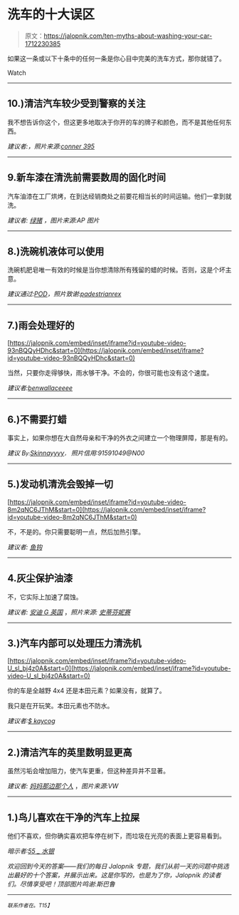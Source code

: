 # 洗车的十大误区

> 原文：<https://jalopnik.com/ten-myths-about-washing-your-car-1712230385>

如果这一条或以下十条中的任何一条是你心目中完美的洗车方式，那你就错了。

Watch

* * *

## 10.)清洁汽车较少受到警察的关注

我不想告诉你这个，但这更多地取决于你开的车的牌子和颜色，而不是其他任何东西。

*建议者:，照片来源:*[*conner 395*](https://www.flickr.com/photos/conner395/9352859723/)

* * *

## 9.新车漆在清洗前需要数周的固化时间

汽车油漆在工厂烘烤，在到达经销商处之前要花相当长的时间运输。他们一拿到就洗。

*建议者:* [*绿猪*](http://jalopnik.com/when-my-then-boss-bought-a-new-camaro-in-1985-the-sale-1711970073) *，图片来源:AP 图片*

* * *

## 8.)洗碗机液体可以使用

洗碗机肥皂唯一有效的时候是当你想清除所有残留的蜡的时候。否则，这是个坏主意。

*建议通过:*[*POD*](http://jalopnik.com/dish-washing-detergent-is-safe-for-your-car-1711966816)*，照片致谢:*[*padestrianrex*](https://www.flickr.com/photos/pedestrianrex/5158061605/)

* * *

## 7.)雨会处理好的

 [https://jalopnik.com/embed/inset/iframe?id=youtube-video-93nBQQyHDhc&start=0](https://jalopnik.com/embed/inset/iframe?id=youtube-video-93nBQQyHDhc&start=0) 

当然，只要你走得够快，雨水够干净。不会的，你很可能也没有这个速度。

*建议者:*[*benwallaceeee*](http://jalopnik.com/the-rain-washes-my-car-any-female-under-40-1711970123)

* * *

## 6.)不需要打蜡

事实上，如果你想在大自然母亲和干净的外衣之间建立一个物理屏障，那是有的。

*建议 B<small>y:</small>*[*Skinnayyyy*](http://jalopnik.com/i-don-t-need-to-wax-my-car-1711967745#_ga=1.32661816.708166575.1425733044)<small>*，*</small> *照片信用:91591049@N00*

* * *

## 5.)发动机清洗会毁掉一切

 [https://jalopnik.com/embed/inset/iframe?id=youtube-video-8m2qNC6JThM&start=0](https://jalopnik.com/embed/inset/iframe?id=youtube-video-8m2qNC6JThM&start=0) 

不，不是的。你只需要聪明一点，然后加热引擎。

*建议者:* [*鱼钩*](http://jalopnik.com/washing-your-engine-will-cause-it-to-self-destruct-i-h-1711996412)

* * *

## 4.灰尘保护油漆

不，它实际上加速了腐蚀。

*建议者:* [*安迪 G 英国*](http://jalopnik.com/that-not-washing-your-car-protects-the-paint-work-no-i-1711987439) ，*照片来源:* [*史蒂芬妮赛*](https://www.flickr.com/photos/stefaniesays/3235903956/)

* * *

## 3.)汽车内部可以处理压力清洗机

 [https://jalopnik.com/embed/inset/iframe?id=youtube-video-U_sl_bj4z0A&start=0](https://jalopnik.com/embed/inset/iframe?id=youtube-video-U_sl_bj4z0A&start=0) 

你的车是全越野 4x4 还是本田元素？如果没有，就算了。

我只是在开玩笑。本田元素也不防水。

*建议者:*[*$ kaycog*](http://jalopnik.com/https-www-youtube-com-watch-v-u_sl_bj4z0a-tip-do-not-1711967054)

* * *

## 2.)清洁汽车的英里数明显更高

虽然污垢会增加阻力，使汽车更重，但这种差异并不显著。

*建议者:* [*妈妈那边那个人*](http://jalopnik.com/washing-your-car-can-net-you-noticeable-mpg-increase-1711967211) ，*图片来源:VW*

* * *

## 1.)鸟儿喜欢在干净的汽车上拉屎

他们不喜欢，但你确实喜欢把车停在树下，而垃圾在光亮的表面上更容易看到。

*暗示者:*[*55 _ 水银*](http://jalopnik.com/that-and-birds-will-sniff-that-the-car-ius-clean-and-ha-1711971221)

*欢迎回到今天的答案——我们的每日 Jalopnik 专题，我们从前一天的问题中挑选出最好的十个答案，并展示出来。这是你写的，也是为了你，Jalopnik 的读者们。尽情享受吧！顶部图片鸣谢:斯巴鲁*

* * *

<small>*联系作者在*</small>[<small></small>](mailto:mate@jalopnik.com)*<small>*。*T15】</small>*